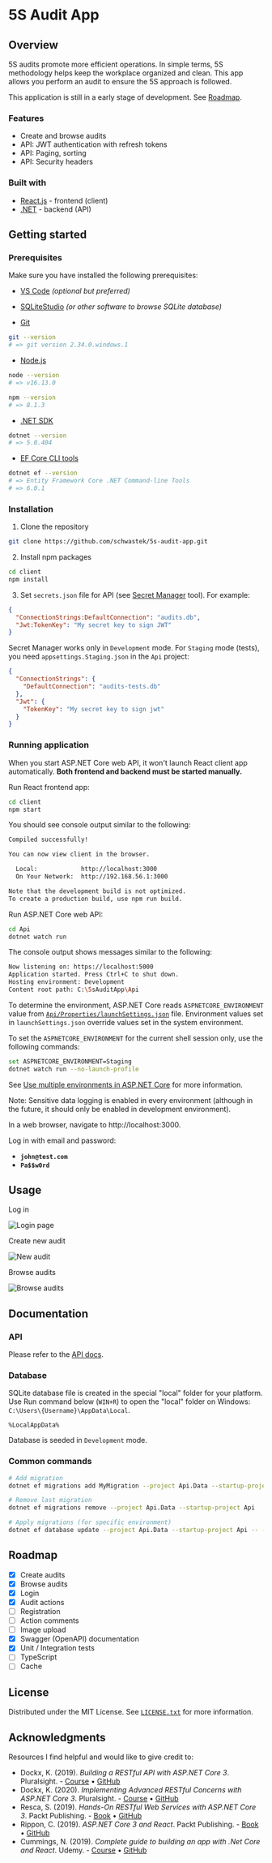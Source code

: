 # 5S Audit App

## Overview

5S audits promote more efficient operations. In simple terms, 5S methodology helps keep the workplace organized and clean. 
This app allows you perform an audit to ensure the 5S approach is followed.

This application is still in a early stage of development. See [Roadmap](#roadmpap).

### Features

* Create and browse audits
* API: JWT authentication with refresh tokens
* API: Paging, sorting
* API: Security headers

### Built with

* [React.js](https://reactjs.org/) - frontend (client)
* [.NET](https://dotnet.microsoft.com/en-us/download) - backend (API)

## Getting started

### Prerequisites

Make sure you have installed the following prerequisites:

* [VS Code](https://code.visualstudio.com/) _(optional but preferred)_

* [SQLiteStudio](https://sqlitestudio.pl/) _(or other software to browse SQLite database)_

* [Git](https://git-scm.com/downloads)

```sh
git --version
# => git version 2.34.0.windows.1
```

* [Node.js](https://nodejs.org/en/download/)

```sh
node --version
# => v16.13.0

npm --version
# => 8.1.3
```

* [.NET SDK](https://dotnet.microsoft.com/en-us/download/dotnet)

```sh
dotnet --version
# => 5.0.404
```

* [EF Core CLI tools](https://docs.microsoft.com/en-us/ef/core/cli/dotnet)

```sh
dotnet ef --version
# => Entity Framework Core .NET Command-line Tools
# => 6.0.1
```

### Installation

1. Clone the repository
```sh
git clone https://github.com/schwastek/5s-audit-app.git
```
2. Install npm packages
```sh
cd client
npm install
```
3. Set `secrets.json` file for API (see [Secret Manager](https://learn.microsoft.com/en-us/aspnet/core/security/app-secrets) tool). For example:
```json
{
  "ConnectionStrings:DefaultConnection": "audits.db",
  "Jwt:TokenKey": "My secret key to sign JWT"
}
```
Secret Manager works only in `Development` mode. For `Staging` mode (tests), you need `appsettings.Staging.json` in the `Api` project:
```json
{
  "ConnectionStrings": {
    "DefaultConnection": "audits-tests.db"
  },
  "Jwt": {
    "TokenKey": "My secret key to sign jwt"
  }
}
```

### Running application

When you start ASP.NET Core web API, it won't launch React client app automatically. **Both frontend and backend must be started manually.**

Run React frontend app:

```sh
cd client
npm start
```

You should see console output similar to the following:

```sh
Compiled successfully!

You can now view client in the browser.

  Local:            http://localhost:3000        
  On Your Network:  http://192.168.56.1:3000     

Note that the development build is not optimized.
To create a production build, use npm run build.
```

Run ASP.NET Core web API:

```sh
cd Api
dotnet watch run
```

The console output shows messages similar to the following:

```sh
Now listening on: https://localhost:5000
Application started. Press Ctrl+C to shut down.
Hosting environment: Development
Content root path: C:\5sAuditApp\Api
```

To determine the environment, ASP.NET Core reads `ASPNETCORE_ENVIRONMENT` value from [`Api/Properties/launchSettings.json`](./Api/Properties/launchSettings.json) file.
Environment values set in `launchSettings.json` override values set in the system environment.

To set the `ASPNETCORE_ENVIRONMENT` for the current shell session only, use the following commands:

```sh
set ASPNETCORE_ENVIRONMENT=Staging
dotnet watch run --no-launch-profile
```

See [Use multiple environments in ASP.NET Core](https://docs.microsoft.com/en-us/aspnet/core/fundamentals/environments?view=aspnetcore-5.0) for more information.

Note: Sensitive data logging is enabled in every environment (although in the future, it should only be enabled in development environment).

In a web browser, navigate to http://localhost:3000.

Log in with email and password:

* **`john@test.com`**
* **`Pa$$w0rd`**

## Usage

Log in

![Login page](./docs/img/login-page.png)

Create new audit

![New audit](./docs/img/new-audit-page.png)

Browse audits

![Browse audits](./docs/img/browse-audits-page.png)

## Documentation

### API

Please refer to the [API docs](./docs/API.md).

### Database

SQLite database file is created in the special "local" folder for your platform.  
Use Run command below (`WIN+R`) to open the "local" folder on Windows: `C:\Users\{Username}\AppData\Local`.

```
%LocalAppData%
```

Database is seeded in `Development` mode.

### Common commands

```sh
# Add migration
dotnet ef migrations add MyMigration --project Api.Data --startup-project Api

# Remove last migration
dotnet ef migrations remove --project Api.Data --startup-project Api

# Apply migrations (for specific environment)
dotnet ef database update --project Api.Data --startup-project Api -- --environment Development
```

## Roadmap

- [x] Create audits
- [x] Browse audits
- [x] Login
- [x] Audit actions
- [ ] Registration
- [ ] Action comments
- [ ] Image upload
- [x] Swagger (OpenAPI) documentation
- [x] Unit / Integration tests
- [ ] TypeScript
- [ ] Cache

## License

Distributed under the MIT License. See [`LICENSE.txt`](./LICENSE.txt) for more information.

## Acknowledgments

Resources I find helpful and would like to give credit to:

* Dockx, K. (2019). _Building a RESTful API with ASP.NET Core 3_. Pluralsight. - [Course](https://www.pluralsight.com/courses/asp-dot-net-core-3-restful-api-building) • [GitHub](https://github.com/KevinDockx/BuildingRESTfulAPIAspNetCore3)
* Dockx, K. (2020). _Implementing Advanced RESTful Concerns with ASP.NET Core 3_. Pluralsight. - [Course](https://www.pluralsight.com/courses/asp-dot-net-core-3-advanced-restful-concerns) • [GitHub](https://github.com/KevinDockx/ImplementingAdvancedRESTfulConcernsAspNetCore3)
* Resca, S. (2019). _Hands-On RESTful Web Services with ASP.NET Core 3_. Packt Publishing. - [Book](https://www.packtpub.com/product/hands-on-restful-web-services-with-asp-net-core-3/9781789537611) • [GitHub](https://github.com/PacktPublishing/Hands-On-RESTful-Web-Services-with-ASP.NET-Core-3)
* Rippon, C. (2019). _ASP.NET Core 3 and React_. Packt Publishing. - [Book](https://www.packtpub.com/product/asp-net-core-3-and-react/9781789950229) • [GitHub](https://github.com/PacktPublishing/ASP.NET-Core-3-and-React)
* Cummings, N. (2019). _Complete guide to building an app with .Net Core and React_. Udemy. - [Course](https://www.udemy.com/course/complete-guide-to-building-an-app-with-net-core-and-react/) • [GitHub](https://github.com/TryCatchLearn/Reactivities)
